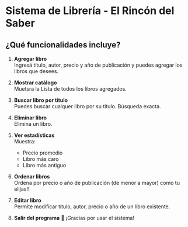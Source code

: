 # Sistema de Librería - El Rincón del Saber

## ¿Qué funcionalidades incluye?

1. **Agregar libro**  
   Ingresá título, autor, precio y año de publicación y puedes agregar los libros que desees. 

2. **Mostrar catálogo**  
   Muetsra la Lista de todos los libros agregados.

3. **Buscar libro por título**  
   Puedes buscar cualquer libro por su titulo.
   Búsqueda exacta.

4. **Eliminar libro**  
   Elimina un libro.

5. **Ver estadísticas**  
   Muestra:
   - Precio promedio
   - Libro más caro
   - Libro más antiguo

6. **Ordenar libros**  
   Ordena por precio o año de publicación (de menor a mayor) como tu elijas!! 

7. **Editar libro**  
   Permite modificar título, autor, precio o año de un libro existente.

8. **Salir del programa**
👋 ¡Gracias por usar el sistema!